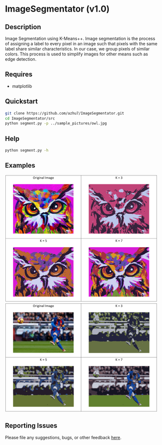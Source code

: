 # ImageSegmentator (v1.0)
## Description
Image Segmentation using K-Means++. Image segmentation is the process of assigning a label to every pixel in 
an image such that pixels with the same label share similar characteristics. In our case, we group pixels of
 similar colors. This process is used to simplify images for other means such as edge detection.

## Requires
- matplotlib

## Quickstart
```bash
git clone https://github.com/azhu7/ImageSegmentator.git
cd ImageSegmentator/src
python segment.py -p ../sample_pictures/owl.jpg
```

## Help
```bash
python segment.py -h
```

## Examples
![Owl Examples](sample_pictures/owl_examples.png?raw=true "Owl Examples")
![Messi Examples](sample_pictures/messi_examples.png?raw=true "Messi Examples")

## Reporting Issues
Please file any suggestions, bugs, or other feedback [here](https://github.com/azhu7/ImageSegmentator/issues).
